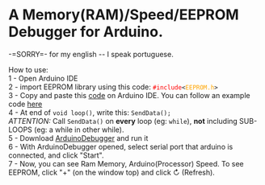 # A Memory(RAM)/Speed/EEPROM Debugger for Arduino.
-=SORRY=- for my english -- I speak portuguese.

How to use:<br>
1 - Open Arduino IDE<br>
2 - import EEPROM library using this code: <code><font color="red">#include</font><<font color="orange">EEPROM.h</font>></code><br>
3 - Copy and paste this <a href="https://github.com/Isaquedeveloper/arduino_debugger/raw/master/code.c" target="_blank">code</a> on Arduino IDE. You can follow an example code <a href="https://github.com/Isaquedeveloper/arduino_debugger/raw/master/example.c" target="_blank">here</a><br>
4 - At end of <code>void loop()</code>, write this: <code>SendData();</code><br>
 *ATTENTION:* Call <code>SendData()</code> on <b>every</b> loop (eg: <code>while</code>), <b>not</b> including SUB-LOOPS (eg: a while in other while).<br>
 5 - Download <a href="https://github.com/Isaquedeveloper/arduino_debugger/raw/master/ArduinoDebugger.exe">ArduinoDebugger</a> and run it<br>
 6 - With ArduinoDebugger opened, select serial port that arduino is connected, and click "Start".<br>
 7 - Now, you can see Ram Memory, Arduino(Processor) Speed. To see EEPROM, click "+" (on the window top) and click ↻ (Refresh).<br>
